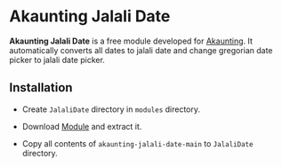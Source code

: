 # Akaunting Jalali Date
**Akaunting Jalali Date** is a free module developed for [Akaunting](https://github.com/akaunting/akaunting). 
It automatically converts all dates to jalali date and change gregorian date picker to jalali date picker.

## Installation
* Create `JalaliDate` directory in `modules` directory.

* Download [Module](https://github.com/ali00h/akaunting-jalali-date/archive/refs/heads/main.zip) and extract it.

* Copy all contents of `akaunting-jalali-date-main` to `JalaliDate` directory.



